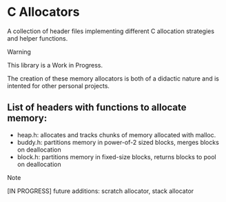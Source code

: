 # C Allocators

A collection of header files implementing different C allocation strategies and helper functions.

> [!WARNING]
> This library is a Work in Progress.

The creation of these memory allocators is both of a didactic nature and is intented for 
other personal projects.

## List of headers with functions to allocate memory: 
- heap.h: allocates and tracks chunks of memory allocated with malloc.
- buddy.h: partitions memory in power-of-2 sized blocks, merges blocks on deallocation
- block.h: partitions memory in fixed-size blocks, returns blocks to pool on deallocation

> [!NOTE]
> [IN PROGRESS] future additions: scratch allocator, stack allocator
